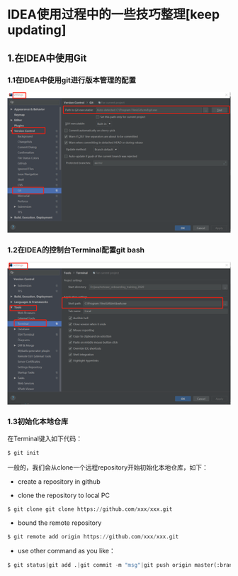 # IDEA使用过程中的一些技巧整理[keep updating]

## 1.在IDEA中使用Git

### 1.1在IDEA中使用git进行版本管理的配置

![avatar](../images/IDEA1-1.png)

### 1.2在IDEA的控制台Terminal配置git bash
![](../images/IDEA1-2.png)

### 1.3初始化本地仓库

在Terminal键入如下代码：
```python
$ git init
```

一般的，我们会从clone一个远程repository开始初始化本地仓库，如下：
- create a repository in github


- clone the repository to local PC
```python
$ git clone git clone https://github.com/xxx/xxx.git
```
- bound the remote repository
```python
$ git remote add origin https://github.com/xxx/xxx.git
```
- use other command as you like：
```python
$ git status|git add .|git commit -m "msg"|git push origin master(:branch)
```

